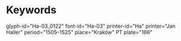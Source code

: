 # Keywords
glyph-id="Ha-03_0122"
font-id="Ha-03"
printer-id="Ha"
printer="Jan Haller"
period="1505–1525"
place="Kraków"
PT plate="166"
